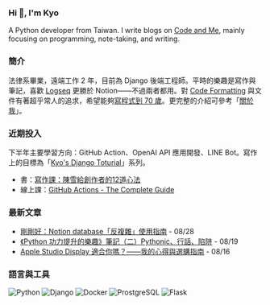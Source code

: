 ### Hi 👋, I'm Kyo

A Python developer from Taiwan.
I write blogs on [Code and Me](https://blog.kyomind.tw/), mainly focusing on programming, note-taking, and writing.

### 簡介
法律系畢業，遠端工作 2 年，目前為 Django 後端工程師。平時的樂趣是寫作與筆記，喜歡 [Logseq](https://blog.kyomind.tw/logseq/) 更勝於 Notion——不過兩者都用。對 [Code Formatting](https://blog.kyomind.tw/tags/Code-Formatting/) 與文件有著超乎常人的追求，希望能夠[寫程式到 70 歲](https://blog.kyomind.tw/weekly-review-02/)。更完整的介紹可參考「[關於我](https://blog.kyomind.tw/about/)」。

### 近期投入
下半年主要學習方向：GitHub Action、OpenAI API 應用開發、LINE Bot。寫作上的目標為「[Kyo's Django Toturial](https://github.com/kyomind/kyo-django-tutorial)」系列。
- 書：[寫作課：陳雪給創作者的12道心法](https://www.books.com.tw/products/0010960176)
- 線上課：[GitHub Actions - The Complete Guide](https://pro.academind.com/p/github-actions-the-complete-guide)

### 最新文章
<!-- BLOG-POST-LIST:START -->
 - [剛剛好：Notion database「反複雜」使用指南](https://blog.kyomind.tw/notion-database/) - 08/28
 - [《Python 功力提升的樂趣》筆記（二）Pythonic、行話、陷阱](https://blog.kyomind.tw/beyond-the-basic-stuff-with-python-02/) - 08/19
 - [Apple Studio Display 適合你嗎？——我的心得與選購指南](https://blog.kyomind.tw/apple-studio-display/) - 08/16<!-- BLOG-POST-LIST:END -->

### 語言與工具

![Python](https://img.shields.io/badge/Python-3776AB?style=flat&logo=Python&logoColor=FFFFFF)
![Django](https://img.shields.io/badge/Django-214a35?style=flat&logo=Django&logoColor=FFFFFF)
![Docker](https://img.shields.io/badge/Docker-2496ED?style=flat&logo=Docker&logoColor=FFFFFF)
![ProstgreSQL](https://img.shields.io/badge/PostgreSQL-4169E1?style=flat&logo=PostgreSQL&logoColor=FFFFFF)
![Flask](https://img.shields.io/badge/Flask-000000?style=flat&logo=Flask&logoColor=FFFFFF)

